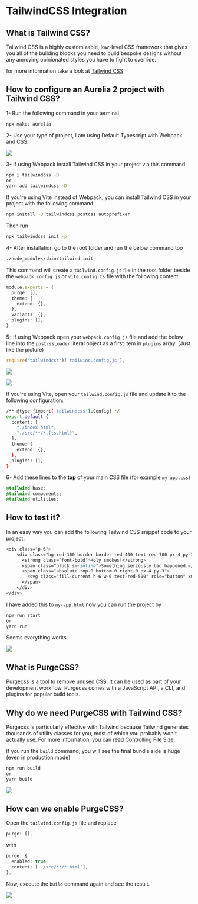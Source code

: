 # TailwindCSS Integration

## What is Tailwind CSS?

Tailwind CSS is a highly customizable, low-level CSS framework that gives you all of the building blocks you need to build bespoke designs without any annoying opinionated styles you have to fight to override.

for more information take a look at [Tailwind CSS](https://tailwindcss.com/)

## How to configure an Aurelia 2 project with Tailwind CSS?

1- Run the following command in your terminal

```bash
npx makes aurelia
```

2- Use your type of project, I am using Default Typescript with Webpack and CSS.

![](../.gitbook/assets/1%20%281%29.png)

3- If using Webpack install Tailwind CSS in your project via this command

```bash
npm i tailwindcss -D
or
yarn add tailwindcss -D
```
If you're using Vite instead of Webpack, you can install Tailwind CSS in your project with the following command:

```bash
npm install -D tailwindcss postcss autoprefixer
```

Then run
```bash
npx tailwindcss init -p
```

4- After installation go to the root folder and run the below command too

```bash
./node_modules/.bin/tailwind init
```

This command will create a `tailwind.config.js` file in the root folder beside the `webpack.config.js` or `vite.config.ts` file with the following content

```typescript
module.exports = {
  purge: [],
  theme: {
    extend: {},
  },
  variants: {},
  plugins: [],
}
```

5- If using Webpack open your `webpack.config.js` file and add the below line into the `postcssLoader` literal object as a first item in `plugins` array. \(Just like the picture\)

```typescript
require('tailwindcss')('tailwind.config.js'),
```

![](../.gitbook/assets/2.png)

![](../.gitbook/assets/screenshot_1.png)

If you're using Vite, open your `tailwind.config.js` file and update it to the following configuration:

```bash
/** @type {import('tailwindcss').Config} */
export default {
  content: [
    "./index.html",
    "./src/**/*.{ts,html}",
  ],
  theme: {
    extend: {},
  },
  plugins: [],
}
```

6- Add these lines to the **top** of your main CSS file \(for example `my-app.css`\)

```css
@tailwind base;
@tailwind components;
@tailwind utilities;
```

## How to test it?

In an easy way you can add the following Tailwind CSS snippet code to your project.

```css
<div class="p-6">
    <div class="bg-red-100 border border-red-400 text-red-700 px-4 py-3 rounded relative" role="alert">
      <strong class="font-bold">Holy smokes!</strong>
      <span class="block sm:inline">Something seriously bad happened.</span>
      <span class="absolute top-0 bottom-0 right-0 px-4 py-3">
        <svg class="fill-current h-6 w-6 text-red-500" role="button" xmlns="http://www.w3.org/2000/svg" viewBox="0 0 20 20"><title>Close</title><path d="M14.348 14.849a1.2 1.2 0 0 1-1.697 0L10 11.819l-2.651 3.029a1.2 1.2 0 1 1-1.697-1.697l2.758-3.15-2.759-3.152a1.2 1.2 0 1 1 1.697-1.697L10 8.183l2.651-3.031a1.2 1.2 0 1 1 1.697 1.697l-2.758 3.152 2.758 3.15a1.2 1.2 0 0 1 0 1.698z"/></svg>
      </span>
    </div>
</div>
```

I have added this to `my-app.html` now you can run the project by

```bash
npm run start
or
yarn run
```

Seems everything works

![](../.gitbook/assets/3.png)

## What is PurgeCSS?

[Purgecss](https://github.com/FullHuman/purgecss) is a tool to remove unused CSS. It can be used as part of your development workflow. Purgecss comes with a JavaScript API, a CLI, and plugins for popular build tools.

## Why do we need PurgeCSS with Tailwind CSS?

Purgecss is particularly effective with Tailwind because Tailwind generates thousands of utility classes for you, most of which you probably won't actually use. For more information, you can read [Controlling File Size](https://tailwindcss.com/docs/controlling-file-size/).

If you run the `build` command, you will see the final bundle side is huge \(even in production mode\)

```bash
npm run build
or
yarn build
```

![](../.gitbook/assets/4.png)

## How can we enable PurgeCSS?

Open the `tailwind.config.js` file and replace

```typescript
purge: [],
```

with

```typescript
purge: {
  enabled: true,
  content: ['./src/**/*.html'],
},
```

Now, execute the `build` command again and see the result.

![](../.gitbook/assets/5.png)

